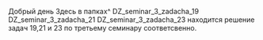 Добрый день
Здесь в папках^
DZ_seminar_3_zadacha_19
DZ_seminar_3_zadacha_21
DZ_seminar_3_zadacha_23
находится решение задач 19,21 и 23 по третьему семинару соответсвенно.
